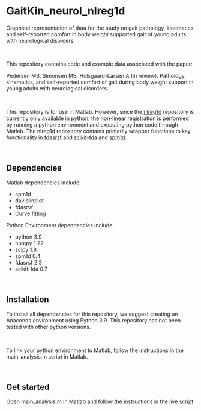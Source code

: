 # GaitKin_neurol_nlreg1d

Graphical representation of data for the study on gait pathology, kinematics and self-reported comfort in body weight supported gait of young adults with neurological disorders.

<br>

This repository contains code and example data associated with the paper:

Pedersen MB, Simonsen MB, Holsgaard-Larsen A (in review). Pathology, kinematics, and self-reported comfort of gait during body weight support in young adults with neurological disorders. 

<br>

This repository is for use in Matlab. However, since the [nlreg1d](https://github.com/0todd0000/nlreg1d) repository is currently only available in python, the non-linear registration is performed by running a python environment and executing python code through Matlab.
The nlreg1d repository contains primarily wrapper functions to key functionality in [fdasrsf](https://github.com/jdtuck/fdasrsf_python) and [scikit-fda](https://fda.readthedocs.io/en/latest/) and [spm1d](https://spm1d.org).

<br>

## Dependencies
Matlab dependencies include:
- spm1d
- daviolinplot
- fdasrvf
- Curve fitting

Python Environment dependencies include:

- python 3.9
- numpy 1.22
- scipy 1.8
- spm1d 0.4
- fdasrsf 2.3
- scikit-fda 0.7

<br>

## Installation

To install all dependencies for this repository, we suggest creating an Anaconda environment using Python 3.9. This repository has not been tested with other python versions.

<br>

To link your python environment to Matlab, follow the instructions in the main_analysis.m script in Matlab.

<br>

## Get started

Open main_analysis.m in Matlab and follow the instructions in the live script.
